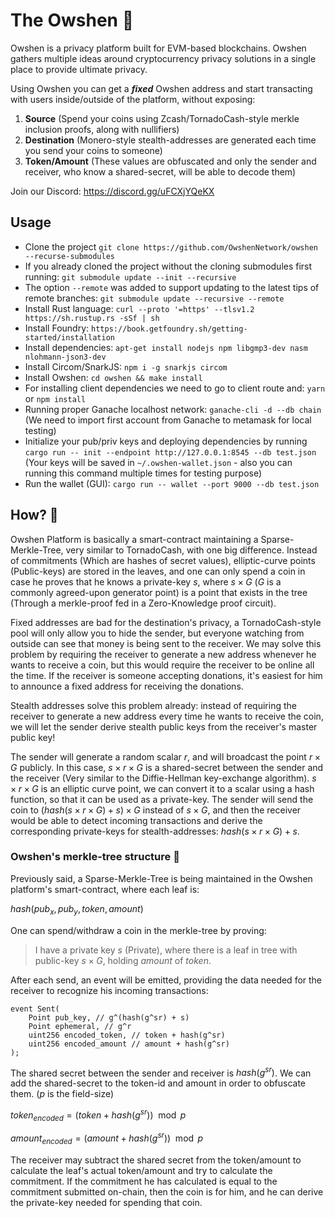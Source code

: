 # The Owshen 🌊

Owshen is a privacy platform built for EVM-based blockchains. Owshen gathers multiple ideas around cryptocurrency privacy solutions in a single place to provide ultimate privacy.

Using Owshen you can get a ***fixed*** Owshen address and start transacting with users inside/outside of the platform, without exposing:

1. **Source** (Spend your coins using Zcash/TornadoCash-style merkle inclusion proofs, along with nullifiers)
2. **Destination** (Monero-style stealth-addresses are generated each time you send your coins to someone)
3. **Token/Amount** (These values are obfuscated and only the sender and receiver, who know a shared-secret, will be able to decode them)

Join our Discord: https://discord.gg/uFCXjYQeKX

## Usage

 - Clone the project `git clone https://github.com/OwshenNetwork/owshen --recurse-submodules`
 - If you already cloned the project without the cloning submodules first running: `git submodule update --init --recursive`
 - The option `--remote` was added to support updating to the latest tips of remote branches: `git submodule update --recursive --remote`
 - Install Rust language: `curl --proto '=https' --tlsv1.2 https://sh.rustup.rs -sSf | sh`
 - Install Foundry: `https://book.getfoundry.sh/getting-started/installation`
 - Install dependencies: `apt-get install nodejs npm libgmp3-dev nasm nlohmann-json3-dev`
 - Install Circom/SnarkJS: `npm i -g snarkjs circom`
 - Install Owshen: `cd owshen && make install`
 - For installing client dependencies we need to go to client route and: `yarn` or `npm install`  
 - Running proper Ganache localhost network: `ganache-cli -d --db chain`
 (We need to import first account from Ganache to metamask for local testing)
 - Initialize your pub/priv keys and deploying dependencies by running  `cargo run -- init --endpoint http://127.0.0.1:8545 --db test.json` (Your keys will be saved in `~/.owshen-wallet.json` - also you can running this command multiple times for testing purpose)
 - Run the wallet (GUI): `cargo run -- wallet --port 9000 --db test.json`

## How? 🤔

Owshen Platform is basically a smart-contract maintaining a Sparse-Merkle-Tree, very similar to TornadoCash, with one big difference. Instead of commitments (Which are hashes of secret values), elliptic-curve points (Public-keys) are stored in the leaves, and one can only spend a coin in case he proves that he knows a private-key $s$, where $s \times G$ ($G$ is a commonly agreed-upon generator point) is a point that exists in the tree (Through a merkle-proof fed in a Zero-Knowledge proof circuit).

Fixed addresses are bad for the destination's privacy, a TornadoCash-style pool will only allow you to hide the sender, but everyone watching from outside can see that money is being sent to the receiver. We may solve this problem by requiring the receiver to generate a new address whenever he wants to receive a coin, but this would require the receiver to be online all the time. If the receiver is someone accepting donations, it's easiest for him to announce a fixed address for receiving the donations.

Stealth addresses solve this problem already: instead of requiring the receiver to generate a new address every time he wants to receive the coin, we will let the sender derive stealth public keys from the receiver's master public key!

The sender will generate a random scalar $r$, and will broadcast the point $r \times G$ publicly. In this case, $s \times r \times G$ is a shared-secret between the sender and the receiver (Very similar to the Diffie-Hellman key-exchange algorithm).  $s \times r \times G$ is an elliptic curve point, we can convert it to a scalar using a hash function, so that it can be used as a private-key. The sender will send the coin to $(hash(s \times r \times G) + s)\times G$ instead of $s \times G$, and then the receiver would be able to detect incoming transactions and derive the corresponding private-keys for stealth-addresses: $hash(s \times r \times G) + s$.

### Owshen's merkle-tree structure :evergreen_tree: 

Previously said, a Sparse-Merkle-Tree is being maintained in the Owshen platform's smart-contract, where each leaf is:

$hash({pub}_x,{pub}_y,token,amount)$

One can spend/withdraw a coin in the merkle-tree by proving:

 > I have a private key $s$ (Private), where there is a leaf in tree with public-key $s \times G$, holding $amount$ of $token$.

After each send, an event will be emitted, providing the data needed for the receiver to recognize his incoming transactions:

```solidity=
event Sent(
    Point pub_key, // g^(hash(g^sr) + s)
    Point ephemeral, // g^r
    uint256 encoded_token, // token + hash(g^sr)
    uint256 encoded_amount // amount + hash(g^sr)
);
```

The shared secret between the sender and receiver is $hash(g^{sr})$. We can add the shared-secret to the token-id and amount in order to obfuscate them. ($p$ is the field-size)

${token}_{encoded} = ({token} + hash(g^{sr})) \mod p$

${amount}_{encoded} = ({amount} + hash(g^{sr})) \mod p$

The receiver may subtract the shared secret from the token/amount to calculate the leaf's actual token/amount and try to calculate the commitment. If the commitment he has calculated is equal to the commitment submitted on-chain, then the coin is for him, and he can derive the private-key needed for spending that coin.
